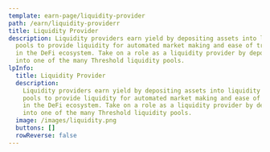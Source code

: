 ```yaml
---
template: earn-page/liquidity-provider
path: /earn/liquidity-providerr
title: Liquidity Provider
description: Liquidity providers earn yield by depositing assets into liquidity
  pools to provide liquidity for automated market making and ease of trading
  in the DeFi ecosystem. Take on a role as a liquidity provider by depositing
  into one of the many Threshold liquidity pools.
lpInfo:
  title: Liquidity Provider
  description:
    Liquidity providers earn yield by depositing assets into liquidity
    pools to provide liquidity for automated market making and ease of trading
    in the DeFi ecosystem. Take on a role as a liquidity provider by depositing
    into one of the many Threshold liquidity pools.
  image: /images/liquidity.png
  buttons: []
  rowReverse: false
---
```

